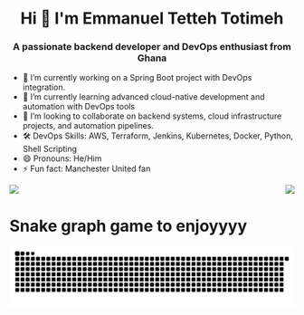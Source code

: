 <h1 align="center">Hi 👋 I'm Emmanuel Tetteh Totimeh </h1>
<h3 align="center">A passionate backend developer and DevOps enthusiast from Ghana</h3>

- 🔭 I’m currently working on a Spring Boot project with DevOps integration.  
- 🌱 I’m currently learning advanced cloud-native development and automation with DevOps tools  
- 👯 I’m looking to collaborate on backend systems, cloud infrastructure projects, and automation pipelines.  
- 🛠️ DevOps Skills: AWS, Terraform, Jenkins, Kubernetes, Docker, Python, Shell Scripting  
- 😄 Pronouns: He/Him  
- ⚡ Fun fact: Manchester United fan  



<div style="display:flex; align-items: center; justify-content: space-between; gap: 16px;">
 <img src="https://github-readme-streak-stats.herokuapp.com/?user=Weber-droid&theme=ayu-mirage&hide_border=true"/>
 <img src="https://github-readme-stats.vercel.app/api?username=Weber-droid&show_icons=true&include_all_commits=true&theme=ayu-mirage&hide_border=true&count_private=true"/>
</div>  
<h1> Snake graph game to enjoyyyy  </h1>
<picture>
  <source media="(prefers-color-scheme: dark)" srcset="https://raw.githubusercontent.com/SageOfSixStacks/SageOfSixStacks/output/github-snake-dark.svg" />
  <source media="(prefers-color-scheme: light)" srcset="https://raw.githubusercontent.com/SageOfSixStacks/SageOfSixStacks/output/github-snake.svg" />
  <img alt="github-snake" src="https://raw.githubusercontent.com/SageOfSixStacks/SageOfSixStacks/output/github-snake.svg" />
</picture>
